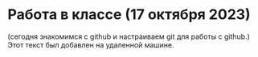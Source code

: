 

# Работа в классе (17 октября 2023)
(сегодня знакомимся с github и настраиваем git  для работы с github.)
Этот текст был добавлен на удаленной машине. 
